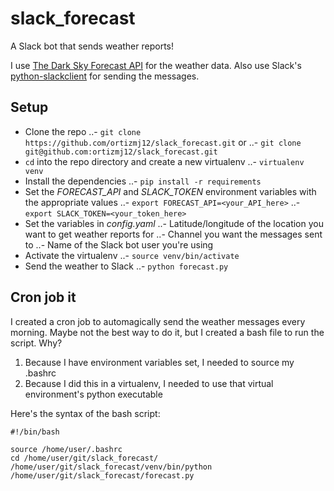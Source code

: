 # slack_forecast

A Slack bot that sends weather reports!

I use [The Dark Sky Forecast API](https://developer.forecast.io/) for the weather data.
Also use Slack's [python-slackclient](https://github.com/slackhq/python-slackclient) for sending the messages.


## Setup
- Clone the repo
..- `git clone https://github.com/ortizmj12/slack_forecast.git` or
..- `git clone git@github.com:ortizmj12/slack_forecast.git`
- `cd` into the repo directory and create a new virtualenv
..- `virtualenv venv`
- Install the dependencies
..- `pip install -r requirements`
- Set the *FORECAST_API* and *SLACK_TOKEN* environment variables with the appropriate values
..- `export FORECAST_API=<your_API_here>`
..- `export SLACK_TOKEN=<your_token_here>`
- Set the variables in *config.yaml*
..- Latitude/longitude of the location you want to get weather reports for
..- Channel you want the messages sent to
..- Name of the Slack bot user you're using
- Activate the virtualenv
..- `source venv/bin/activate`
- Send the weather to Slack
..- `python forecast.py`


## Cron job it
I created a cron job to automagically send the weather messages every morning. Maybe not the best way to do it, but I created a bash file to run the script. Why?
1. Because I have environment variables set, I needed to source my .bashrc
2. Because I did this in a virtualenv, I needed to use that virtual environment's python executable

Here's the syntax of the bash script:
```
#!/bin/bash

source /home/user/.bashrc
cd /home/user/git/slack_forecast/
/home/user/git/slack_forecast/venv/bin/python /home/user/git/slack_forecast/forecast.py
```
